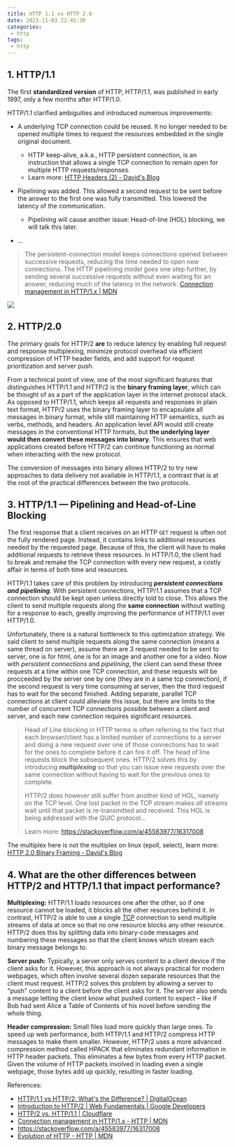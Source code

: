 ```yaml
---
title: HTTP 1.1 vs HTTP 2.0
date: 2023-11-03 22:45:30
categories:
 - http
tags:
 - http
---
```


## 1. HTTP/1.1

The first **standardized version** of HTTP, HTTP/1.1, was published in early 1997, only a few months after HTTP/1.0.

HTTP/1.1 clarified ambiguities and introduced numerous improvements:

- A underlying TCP connection could be reused. It no longer needed to be opened multiple times to request the resources embedded in the single original document.
  - HTTP keep-alive, a.k.a., HTTP persistent connection, is an instruction that allows a single TCP connection to remain open for multiple HTTP requests/responses.
  - Learn more: [HTTP Headers (2) - David's Blog](https://davidzhu.xyz/post/http/001-http-headers-2/)
- Pipelining was added. This allowed a second request to be sent before the answer to the first one was fully transmitted. This lowered the latency of the communication. 
  - Pipelining will cause another issue: Head-of-line (HOL) blocking, we will talk this later.

- ...

> The persistent-connection model keeps connections opened between successive requests, reducing the time needed to open new connections. The HTTP pipelining model goes one step further, by sending several successive requests without even waiting for an answer, reducing much of the latency in the network. [Connection management in HTTP/1.x | MDN](https://developer.mozilla.org/en-US/docs/Web/HTTP/Connection_management_in_HTTP_1.x)

![](https://pub-2a6758f3b2d64ef5bb71ba1601101d35.r2.dev/blogs/2025/01/ea4563884e1da91416bbfeb477547963.png)

## 2. HTTP/2.0

The primary goals for HTTP/2 **are** to reduce latency by enabling full request and response multiplexing, minimize protocol overhead via efficient compression of HTTP header fields, and add support for request prioritization and server push. 

From a technical point of view, one of the most significant features that distinguishes HTTP/1.1 and HTTP/2 is the **binary framing layer**, which can be thought of as a part of the application layer in the internet protocol stack. As opposed to HTTP/1.1, which keeps all requests and responses in plain text format, HTTP/2 uses the binary framing layer to encapsulate all messages in binary format, while still maintaining HTTP semantics, such as verbs, methods, and headers. An application level API would still create messages in the conventional HTTP formats, but **the underlying layer would then convert these messages into binary**. This ensures that web applications created before HTTP/2 can continue functioning as normal when interacting with the new protocol.

The conversion of messages into binary allows HTTP/2 to try new approaches to data delivery not available in HTTP/1.1, a contrast that is at the root of the practical differences between the two protocols.

## 3. HTTP/1.1 — Pipelining and Head-of-Line Blocking

The first response that a client receives on an HTTP `GET` request is often not the fully rendered page. Instead, it contains links to additional resources needed by the requested page. Because of this, the client will have to make additional requests to retrieve these resources. In HTTP/1.0, the client had to break and remake the TCP connection with every new request, a costly affair in terms of both time and resources.

HTTP/1.1 takes care of this problem by introducing ***persistent connections and pipelining***. With persistent connections, HTTP/1.1 assumes that a TCP connection should be kept open unless directly told to close. This allows the client to send multiple requests along the **same connection** without waiting for a response to each, greatly improving the performance of HTTP/1.1 over HTTP/1.0. 

Unfortunately, there is a natural bottleneck to this optimization strategy. We said client to send multiple requests along the same connection (means a same thread on server), assume there are 3 request needed to be sent to server, one is for html, one is for an image and another one for a video. Now with *persistent connections* and *pipelining*, the client can send these three requests at a time within one TCP connection, and these requests will be procceeded by the server one by one (they are in a same tcp connection), if the second request is very time consuming at server, then the third request has to wait for the second finished. Adding separate, parallel TCP connections at client could alleviate this issue, but there are limits to the number of concurrent TCP connections possible between a client and server, and each new connection requires significant resources. 

> Head of Line blocking in HTTP terms is often referring to the fact that each browser/client has a limited number of connections to a server and doing a new request over one of those connections has to wait for the ones to complete before it can fire it off. The head of line requests block the subsequent ones. HTTP/2 solves this by introducing ***multiplexing*** so that you can issue new requests over the same connection without having to wait for the previous ones to complete. 
>
> HTTP/2 does however still suffer from another kind of HOL, namely on the TCP level. One lost packet in the TCP stream makes *all* streams wait until that packet is re-transmitted and received. This HOL is being addressed with the QUIC protocol...
>
> Learn more: https://stackoverflow.com/a/45583977/16317008

The multiplex here is not the multiplex on linux (epoll, select), learn more: [HTTP 2.0 Binary Framing - David's Blog](https://davidzhu.xyz/post/http/004-http-v2-binary-frame/)

## 4. What are the other differences between HTTP/2 and HTTP/1.1 that impact performance?

**Multiplexing:** HTTP/1.1 loads resources one after the other, so if one resource cannot be loaded, it blocks all the other resources behind it. In contrast, HTTP/2 is able to use a single [TCP](https://www.cloudflare.com/learning/ddos/glossary/tcp-ip/) connection to send multiple streams of data at once so that no one resource blocks any other resource. HTTP/2 does this by splitting data into binary-code messages and numbering these messages so that the client knows which stream each binary message belongs to.

**Server push:** Typically, a server only serves content to a client device if the client asks for it. However, this approach is not always practical for modern webpages, which often involve several dozen separate resources that the client must request. HTTP/2 solves this problem by allowing a server to "push" content to a client before the client asks for it. The server also sends a message letting the client know what pushed content to expect – like if Bob had sent Alice a Table of Contents of his novel before sending the whole thing.

**Header compression:** Small files load more quickly than large ones. To speed up web performance, both HTTP/1.1 and HTTP/2 compress HTTP messages to make them smaller. However, HTTP/2 uses a more advanced compression method called HPACK that eliminates redundant information in HTTP header packets. This eliminates a few bytes from every HTTP packet. Given the volume of HTTP packets involved in loading even a single webpage, those bytes add up quickly, resulting in faster loading.

References:

- [HTTP/1.1 vs HTTP/2: What's the Difference? | DigitalOcean](https://www.digitalocean.com/community/tutorials/http-1-1-vs-http-2-what-s-the-difference)
- [Introduction to HTTP/2  |  Web Fundamentals  |  Google Developers](https://web.archive.org/web/20220126192113/https://developers.google.com/web/fundamentals/performance/http2)
- [HTTP/2 vs. HTTP/1.1 | Cloudflare](https://www.cloudflare.com/learning/performance/http2-vs-http1.1/)
- [Connection management in HTTP/1.x - HTTP | MDN](https://developer.mozilla.org/en-US/docs/Web/HTTP/Connection_management_in_HTTP_1.x)
- https://stackoverflow.com/a/45583977/16317008
- [Evolution of HTTP - HTTP | MDN](https://developer.mozilla.org/en-US/docs/Web/HTTP/Basics_of_HTTP/Evolution_of_HTTP#http1.1_%E2%80%93_the_standardized_protocol)